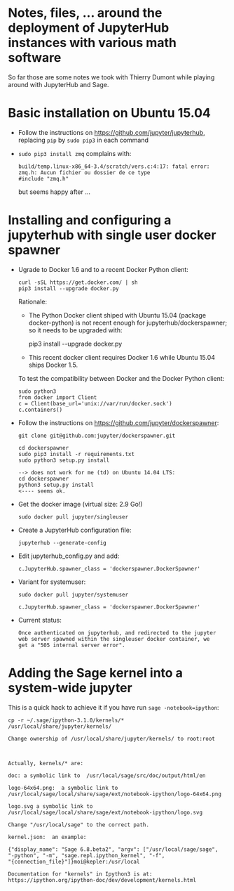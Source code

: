Notes, files, ... around the deployment of JupyterHub instances with various math software
==========================================================================================

So far those are some notes we took with Thierry Dumont while playing
around with JupyterHub and Sage.

# Basic installation on Ubuntu 15.04

- Follow the instructions on https://github.com/jupyter/jupyterhub,
  replacing `pip` by `sudo pip3` in each command

- `sudo pip3 install zmq` complains with:

      build/temp.linux-x86_64-3.4/scratch/vers.c:4:17: fatal error: zmq.h: Aucun fichier ou dossier de ce type
      #include "zmq.h"

  but seems happy after ...

# Installing and configuring a jupyterhub with single user docker spawner

- Ugrade to Docker 1.6 and to a recent Docker Python client:

      curl -sSL https://get.docker.com/ | sh
      pip3 install --upgrade docker.py

  Rationale:

    - The Python Docker client shiped with Ubuntu 15.04 (package
      docker-python) is not recent enough for
      jupyterhub/dockerspawner; so it needs to be upgraded with:

        pip3 install --upgrade docker.py

    - This recent docker client requires Docker 1.6 while
      Ubuntu 15.04 ships Docker 1.5.

  To test the compatibility between Docker and the Docker Python client:

      sudo python3
      from docker import Client
      c = Client(base_url='unix://var/run/docker.sock')
      c.containers()

- Follow the instructions on https://github.com/jupyter/dockerspawner:

      git clone git@github.com:jupyter/dockerspawner.git	
  
      cd dockerspawner
      sudo pip3 install -r requirements.txt
      sudo python3 setup.py install

      --> does not work for me (td) on Ubuntu 14.04 LTS:
      cd dockerspawner
      python3 setup.py install
      <---- seems ok.

- Get the docker image (virtual size: 2.9 Go!)

      sudo docker pull jupyter/singleuser

- Create a JupyterHub configuration file:

      jupyterhub --generate-config

- Edit jupyterhub_config.py and add:

      c.JupyterHub.spawner_class = 'dockerspawner.DockerSpawner'

- Variant for systemuser:

      sudo docker pull jupyter/systemuser

      c.JupyterHub.spawner_class = 'dockerspawner.DockerSpawner'

- Current status:

      Once authenticated on jupyterhub, and redirected to the jupyter
      web server spawned within the singleuser docker container, we
      get a "505 internal server error".

# Adding the Sage kernel into a system-wide jupyter

This is a quick hack to achieve it if you have run `sage -notebook=ipython`:

    cp -r ~/.sage/ipython-3.1.0/kernels/* /usr/local/share/jupyter/kernels/

    Change ownership of /usr/local/share/jupyter/kernels/ to root:root

   
   
    Actually, kernels/* are:

    doc: a symbolic link to  /usr/local/sage/src/doc/output/html/en
    
    logo-64x64.png:  a symbolic link to /usr/local/sage/local/share/sage/ext/notebook-ipython/logo-64x64.png

    logo.svg a symbolic link to /usr/local/sage/local/share/sage/ext/notebook-ipython/logo.svg
    
    Change "/usr/local/sage" to the correct path.

    kernel.json:  an example:

    {"display_name": "Sage 6.8.beta2", "argv": ["/usr/local/sage/sage",
    "-python", "-m", "sage.repl.ipython_kernel", "-f",
    "{connection_file}"]}moi@kepler:/usr/local

    Documentation for "kernels" in Ipython3 is at:
    https://ipython.org/ipython-doc/dev/development/kernels.html